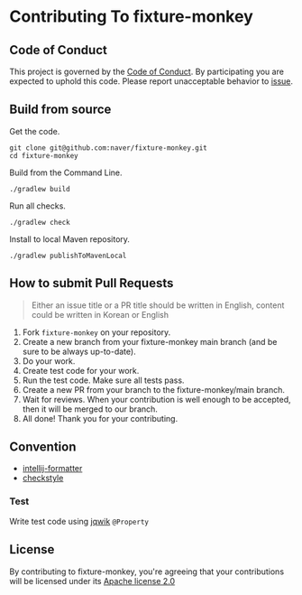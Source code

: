 # Contributing To fixture-monkey

## Code of Conduct

This project is governed by the [Code of Conduct](./CODE_OF_CONDUCT.md). By participating you are expected to uphold
this code. Please report unacceptable behavior to [issue](https://github.com/naver/fixture-monkey/issues).

## Build from source

Get the code.

```shell
git clone git@github.com:naver/fixture-monkey.git
cd fixture-monkey
```

Build from the Command Line.

```shell
./gradlew build
```

Run all checks.

```shell
./gradlew check
```

Install to local Maven repository.

```shell
./gradlew publishToMavenLocal
```

## How to submit Pull Requests

> Either an issue title or a PR title should be written in English, content could be written in Korean or English

1. Fork `fixture-monkey` on your repository.
2. Create a new branch from your fixture-monkey main branch (and be sure to be always up-to-date).
3. Do your work.
4. Create test code for your work.
5. Run the test code. Make sure all tests pass.
6. Create a new PR from your branch to the fixture-monkey/main branch.
7. Wait for reviews. When your contribution is well enough to be accepted, then it will be merged to our branch.
8. All done! Thank you for your contributing.

## Convention

* [intellij-formatter](./tool/naver-intellij-formatter.xml)
* [checkstyle](./tool/naver-checkstyle-rules.xml)

### Test

Write test code using [jqwik](https://github.com/jlink/jqwik) `@Property`

## License

By contributing to fixture-monkey, you're agreeing that your contributions will be licensed under
its [Apache license 2.0](./LICENSE)
